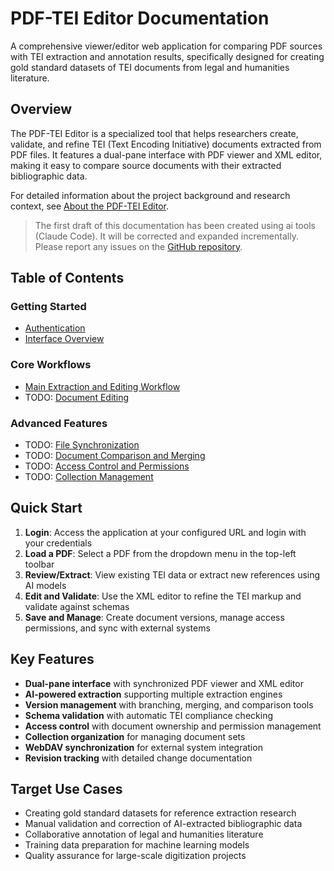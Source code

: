 # PDF-TEI Editor Documentation

A comprehensive viewer/editor web application for comparing PDF sources with TEI extraction and annotation results, specifically designed for creating gold standard datasets of TEI documents from legal and humanities literature.

## Overview

The PDF-TEI Editor is a specialized tool that helps researchers create, validate, and refine TEI (Text Encoding Initiative) documents extracted from PDF files. It features a dual-pane interface with PDF viewer and XML editor, making it easy to compare source documents with their extracted bibliographic data.

For detailed information about the project background and research context, see [About the PDF-TEI Editor](about.md).

> The first draft of this documentation has been created using ai tools (Claude Code). It will be corrected and expanded incrementally. Please report any issues on the [GitHub repository](github.com/mpilhlt/pdf-tei-editor/issues).

## Table of Contents

### Getting Started

- [Authentication](authentication.md)
- [Interface Overview](interface-overview.md)

### Core Workflows  

- [Main Extraction and Editing Workflow](extraction-workflow.md)
- TODO: [Document Editing](editing-workflow.md)


### Advanced Features

- TODO: [File Synchronization](sync-workflow.md)
- TODO: [Document Comparison and Merging](merging-workflow.md)
- TODO: [Access Control and Permissions](access-control.md)
- TODO: [Collection Management](collection-management.md)


## Quick Start

1. **Login**: Access the application at your configured URL and login with your credentials
2. **Load a PDF**: Select a PDF from the dropdown menu in the top-left toolbar
3. **Review/Extract**: View existing TEI data or extract new references using AI models
4. **Edit and Validate**: Use the XML editor to refine the TEI markup and validate against schemas
5. **Save and Manage**: Create document versions, manage access permissions, and sync with external systems

## Key Features

- **Dual-pane interface** with synchronized PDF viewer and XML editor
- **AI-powered extraction** supporting multiple extraction engines
- **Version management** with branching, merging, and comparison tools  
- **Schema validation** with automatic TEI compliance checking
- **Access control** with document ownership and permission management
- **Collection organization** for managing document sets
- **WebDAV synchronization** for external system integration
- **Revision tracking** with detailed change documentation

## Target Use Cases

- Creating gold standard datasets for reference extraction research
- Manual validation and correction of AI-extracted bibliographic data
- Collaborative annotation of legal and humanities literature
- Training data preparation for machine learning models
- Quality assurance for large-scale digitization projects
